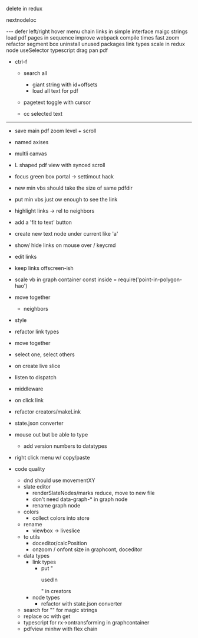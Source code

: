 delete in redux




nextnodeloc

--- defer
left/right hover menu
chain links in simple interface
maigc strings
load pdf pages in sequence
improve webpack compile times
fast zoom
refactor segment box 
uninstall unused packages
link types
scale in redux node
useSelector typescript
drag pan pdf




- ctrl-f
  - search all
    - giant string with id+offsets
    - load all text for pdf



  - pagetext toggle with cursor
  - cc selected text































---------------------------
- save main pdf zoom level + scroll
- named axises
- multli canvas
- L shaped pdf view with synced scroll
- focus green box portal -> settimout hack
- new min vbs should take the size of same pdfdir
- put min vbs just ow enough to see the link
- highlight links -> rel to neighbors
- add a 'fit to text' button
- create new text node under current like 'a'
- show/ hide links on mouse over / keycmd
- edit links
- keep links offscreen-ish
- scale vb in graph container
const inside = require('point-in-polygon-hao')

- move together
  - neighbors
- style
- refactor link types
- move together
- select one, select others
- on create live slice
- listen to dispatch
- middleware
- on click link

* refactor creators/makeLink
* state.json converter
* mouse out but be able to type
  - add version numbers to datatypes
* right click menu w/ copy/paste

* code quality
  - dnd should use movementXY
  - slate editor
    - renderSlateNodes/marks reduce, move to new file
    - don't need data-graph-\* in graph node
    - rename graph node
  - colors
    - collect colors into store
  - rename
    - viewbox -> liveslice
  - to utils
    - doceditor/calcPosition
    - onzoom / onfont size in graphcont, doceditor
  - data types
    - link types
      - put "<p>usedIn</p>" in creators
    - node types
      - refactor with state.json converter
  - search for "" for magic strings
  - replace oc with get
  - typescript for rx->ontransforming in graphcontainer
  - pdfview minhw with flex chain
